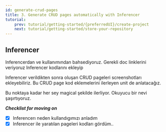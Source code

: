 ```yaml
---
id: generate-crud-pages
title: 3. Generate CRUD pages automatically with Inferencer
tutorial:
    prev: tutorial/getting-started/{preferredUI}/create-project
    next: tutorial/getting-started/store-your-repository
---
```


## Inferencer
    
Inferencerdan ve kullanımından bahsediyoruz. Gerekli doc linklerini veriyoruz
Inferencer kodlarını ekleyip

Inferencer verildikten sonra oluşan CRUD pageleri screenshotları ekleyebiliriz. Bu CRUD page kod eklemelerini ilerleyen unit de anlatacağız.

 Bu noktaya kadar her sey magical şekilde ilerliyor. Okuyucu bir nevi şaşırtıyoruz.
    

***Checklist for moving on***
- [x] Inferencerı neden kullandıgımızı anladım
- [x] Inferencer ile yaratılan pageleri kodları gördüm..